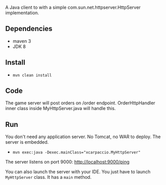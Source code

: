 A Java client to with a simple com.sun.net.httpserver.HttpServer implementation.

## Dependencies
- maven 3
- JDK 8

## Install
- `mvn clean install`

## Code
The game server will post orders on /order endpoint.
OrderHttpHandler inner class inside MyHttpServer.java will handle this.

## Run
You don't need any application server. No Tomcat, no WAR to deploy. The server is embedded.

- `mvn exec:java -Dexec.mainClass="xcarpaccio.MyHttpServer"`

The server listens on port 9000: [http://localhost:9000/ping](http://localhost:9000/ping)

You can also launch the server with your IDE. You just have to launch `MyHttpServer` class. It has a `main` method.
